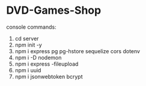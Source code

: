 # DVD-Games-Shop

console commands:
1. cd server
2. npm init -y
3. npm i express pg pg-hstore sequelize cors dotenv
4. npm i -D nodemon
5. npm i express -fileupload
6. npm i uuid
7. npm i jsonwebtoken bcrypt
